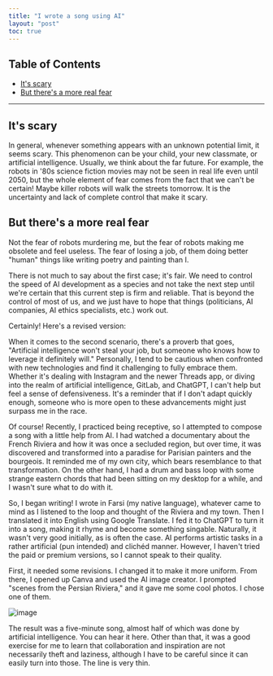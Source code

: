 ```yaml
---
title: "I wrote a song using AI"
layout: "post"
toc: true
---
```


## Table of Contents
- [It's scary](#its-scary)
- [But there's a more real fear](#but-theres-a-more-real-fear)

---

## It's scary
In general, whenever something appears with an unknown potential limit, it seems scary. This phenomenon can be your child, your new classmate, or artificial intelligence. Usually, we think about the far future. For example, the robots in '80s science fiction movies may not be seen in real life even until 2050, but the whole element of fear comes from the fact that we can't be certain! Maybe killer robots will walk the streets tomorrow. It is the uncertainty and lack of complete control that make it scary.

## But there's a more real fear
Not the fear of robots murdering me, but the fear of robots making me obsolete and feel useless. The fear of losing a job, of them doing better "human" things like writing poetry and painting than I.

There is not much to say about the first case; it's fair. We need to control the speed of AI development as a species and not take the next step until we're certain that this current step is firm and reliable. That is beyond the control of most of us, and we just have to hope that things (politicians, AI companies, AI ethics specialists, etc.) work out.

Certainly! Here's a revised version:

When it comes to the second scenario, there's a proverb that goes, "Artificial intelligence won't steal your job, but someone who knows how to leverage it definitely will." Personally, I tend to be cautious when confronted with new technologies and find it challenging to fully embrace them. Whether it's dealing with Instagram and the newer Threads app, or diving into the realm of artificial intelligence, GitLab, and ChatGPT, I can't help but feel a sense of defensiveness. It's a reminder that if I don't adapt quickly enough, someone who is more open to these advancements might just surpass me in the race.

Of course! Recently, I practiced being receptive, so I attempted to compose a song with a little help from AI. I had watched a documentary about the French Riviera and how it was once a secluded region, but over time, it was discovered and transformed into a paradise for Parisian painters and the bourgeois. It reminded me of my own city, which bears resemblance to that transformation. On the other hand, I had a drum and bass loop with some strange eastern chords that had been sitting on my desktop for a while, and I wasn't sure what to do with it.

So, I began writing! I wrote in Farsi (my native language), whatever came to mind as I listened to the loop and thought of the Riviera and my town. Then I translated it into English using Google Translate. I fed it to ChatGPT to turn it into a song, making it rhyme and become something singable. Naturally, it wasn't very good initially, as is often the case. AI performs artistic tasks in a rather artificial (pun intended) and clichéd manner. However, I haven't tried the paid or premium versions, so I cannot speak to their quality.

First, it needed some revisions. I changed it to make it more uniform. From there, I opened up Canva and used the AI image creator. I prompted "scenes from the Persian Riviera," and it gave me some cool photos. I chose one of them.

![image](https://github.com/user-attachments/assets/f92bf668-fb1c-44e6-8a2d-5e2c154c6352)


The result was a five-minute song, almost half of which was done by artificial intelligence. You can hear it here. Other than that, it was a good exercise for me to learn that collaboration and inspiration are not necessarily theft and laziness, although I have to be careful since it can easily turn into those. The line is very thin.
